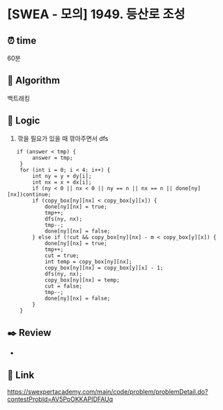 # [SWEA - 모의] 1949. 등산로 조성

## ⏰  **time**
60분

## :pushpin: **Algorithm**
백트래킹


## :round_pushpin: **Logic**
1. 깎을 필요가 있을 때 깎아주면서 dfs
```
   if (answer < tmp) {
        answer = tmp;
    }
    for (int i = 0; i < 4; i++) {
        int ny = y + dy[i];
        int nx = x + dx[i];
        if (ny < 0 || nx < 0 || ny == n || nx == n || done[ny][nx])continue;
        if (copy_box[ny][nx] < copy_box[y][x]) {
            done[ny][nx] = true;
            tmp++;
            dfs(ny, nx);
            tmp--;
            done[ny][nx] = false;
        } else if (!cut && copy_box[ny][nx] - m < copy_box[y][x]) {
            done[ny][nx] = true;
            tmp++;
            cut = true;
            int temp = copy_box[ny][nx];
            copy_box[ny][nx] = copy_box[y][x] - 1;
            dfs(ny, nx);
            copy_box[ny][nx] = temp;
            cut = false;
            tmp--;
            done[ny][nx] = false;
        }
    }
```

## :black_nib: **Review**
- 



## 📡 Link
https://swexpertacademy.com/main/code/problem/problemDetail.do?contestProbId=AV5PoOKKAPIDFAUq
